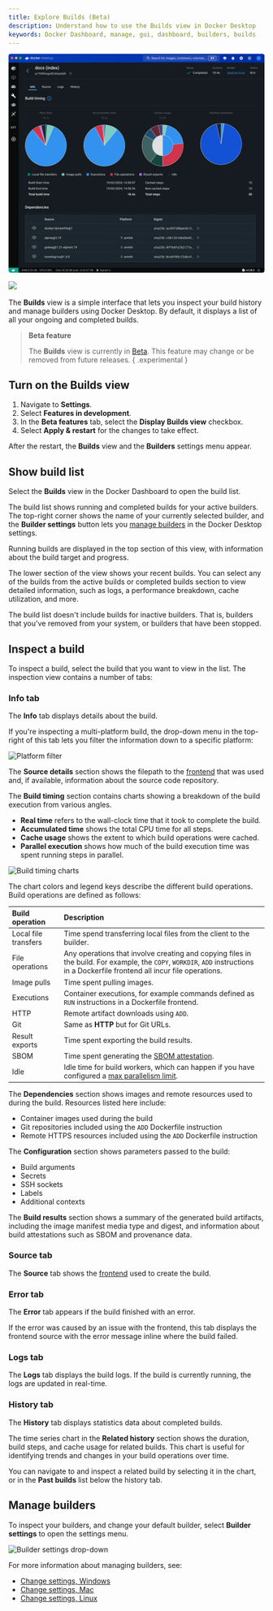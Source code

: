 ```yaml
---
title: Explore Builds (Beta)
description: Understand how to use the Builds view in Docker Desktop
keywords: Docker Dashboard, manage, gui, dashboard, builders, builds
---
```


![Builds view in Docker Desktop](../images/builds-view.webp)

<picture>
  <source srcset="/desktop/images/manage-builder-dropdown.webp" media="(prefers-color-scheme: dark)" >
  <img src="/desktop/images/build-ui-timing-chart.webp">
</picture>




The **Builds** view is a simple interface that lets you inspect your build
history and manage builders using Docker Desktop. By default, it
displays a list of all your ongoing and completed builds.

> **Beta feature**
>
> The **Builds** view is currently in [Beta](../../release-lifecycle.md/#beta).
> This feature may change or be removed from future releases.
{ .experimental }

## Turn on the Builds view

1. Navigate to **Settings**.
2. Select **Features in development**.
3. In the **Beta features** tab, select the **Display Builds view** checkbox.
4. Select **Apply & restart** for the changes to take effect.

After the restart, the **Builds** view and the **Builders** settings menu
appear.

## Show build list

Select the **Builds** view in the Docker Dashboard to open the build list.

The build list shows running and completed builds for your active builders. The
top-right corner shows the name of your currently selected builder, and the
**Builder settings** button lets you [manage builders](#manage-builders) in the
Docker Desktop settings.

Running builds are displayed in the top section of this view, with information
about the build target and progress.

The lower section of the view shows your recent builds. You can select any of
the builds from the active builds or completed builds section to view detailed
information, such as logs, a performance breakdown, cache utilization, and
more.

The build list doesn't include builds for inactive builders. That is, builders
that you've removed from your system, or builders that have been stopped.

## Inspect a build

To inspect a build, select the build that you want to view in the list.
The inspection view contains a number of tabs:

### Info tab

The **Info** tab displays details about the build.

If you're inspecting a multi-platform build, the drop-down menu in the
top-right of this tab lets you filter the information down to a specific
platform:

![Platform filter](../images/build-ui-platform-menu.webp?w=400)

The **Source details** section shows the filepath to the
[frontend](../../build/dockerfile/frontend.md) that was used and, if available,
information about the source code repository.

The **Build timing** section contains charts showing a breakdown of the build
execution from various angles.

- **Real time** refers to the wall-clock time that it took to complete the build.
- **Accumulated time** shows the total CPU time for all steps.
- **Cache usage** shows the extent to which build operations were cached.
- **Parallel execution** shows how much of the build execution time was spent running steps in parallel.

![Build timing charts](../images/build-ui-timing-chart.webp)

The chart colors and legend keys describe the different build operations. Build
operations are defined as follows:

| Build operation      | Description                                                                                                                                                                     |
| :------------------- | :------------------------------------------------------------------------------------------------------------------------------------------------------------------------------ |
| Local file transfers | Time spend transferring local files from the client to the builder.                                                                                                             |
| File operations      | Any operations that involve creating and copying files in the build. For example, the `COPY`, `WORKDIR`, `ADD` instructions in a Dockerfile frontend all incur file operations. |
| Image pulls          | Time spent pulling images.                                                                                                                                                      |
| Executions           | Container executions, for example commands defined as `RUN` instructions in a Dockerfile frontend.                                                                              |
| HTTP                 | Remote artifact downloads using `ADD`.                                                                                                                                          |
| Git                  | Same as **HTTP** but for Git URLs.                                                                                                                                              |
| Result exports       | Time spent exporting the build results.                                                                                                                                         |
| SBOM                 | Time spent generating the [SBOM attestation](../../build/attestations/sbom.md).                                                                                                 |
| Idle                 | Idle time for build workers, which can happen if you have configured a [max parallelism limit](../../build/buildkit/configure.md#max-parallelism).                              |

The **Dependencies** section shows images and remote resources used to during
the build. Resources listed here include:

- Container images used during the build
- Git repositories included using the `ADD` Dockerfile instruction
- Remote HTTPS resources included using the `ADD` Dockerfile instruction

The **Configuration** section shows parameters passed to the build:

- Build arguments
- Secrets
- SSH sockets
- Labels
- Additional contexts

The **Build results** section shows a summary of the generated build artifacts,
including the image manifest media type and digest, and information about build
attestations such as SBOM and provenance data.

### Source tab

The **Source** tab shows the [frontend](../../build/dockerfile/frontend.md)
used to create the build.

### Error tab

The **Error** tab appears if the build finished with an error.

If the error was caused by an issue with the frontend, this tab displays the
frontend source with the error message inline where the build failed.

### Logs tab

The **Logs** tab displays the build logs. If the build is currently running,
the logs are updated in real-time.

### History tab

The **History** tab displays statistics data about completed builds.

The time series chart in the **Related history** section shows the duration,
build steps, and cache usage for related builds. This chart is useful for
identifying trends and changes in your build operations over time.

You can navigate to and inspect a related build by selecting it in the chart,
or in the **Past builds** list below the history tab.

## Manage builders

To inspect your builders, and change your default builder, select **Builder
settings** to open the settings menu.

![Builder settings drop-down](../images/manage-builder-dropdown.webp)

For more information about managing builders, see:

- [Change settings, Windows](../settings/windows.md#builders)
- [Change settings, Mac](../settings/mac.md#builders)
- [Change settings, Linux](../settings/linux.md#builders)

